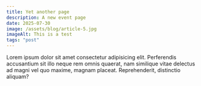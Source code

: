 ```yaml
--- 
title: Yet another page
description: A new event page
date: 2025-07-30
image: /assets/blog/article-5.jpg
imageAlt: This is a test
tags: "post"
---
```


Lorem ipsum dolor sit amet consectetur adipisicing elit. Perferendis accusantium sit illo neque rem omnis quaerat, nam similique vitae delectus ad magni vel quo maxime, magnam placeat. Reprehenderit, distinctio aliquam?